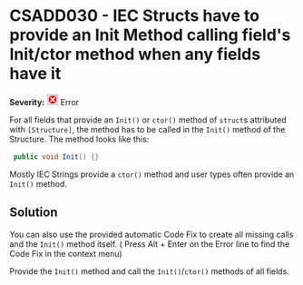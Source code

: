 # CSADD030 - IEC Structs have to provide an Init Method calling field's Init/ctor method when any fields have it

**Severity:** ![Error](../images/Error.png) Error

For all fields that provide an `Init()` or `ctor()` method of `struct`s attributed with `[Structure]`, the method has to be called in the `Init()` method of the Structure.
The method looks like this:

```c#
 public void Init() {}
```

Mostly IEC Strings provide a `ctor()` method and user types often provide an `Init()` method.

## Solution

You can also use the provided automatic Code Fix to create all missing calls and the `Init()` method itself. ( Press Alt + Enter on the Error line to find the Code Fix in the context menu) 

Provide the `Init()` method and call the `Init()`/`ctor()` methods of all fields.
